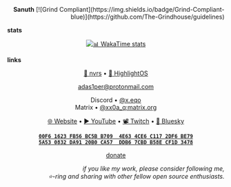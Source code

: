 <div align="right">
<b>Sanuth</b>
[![Grind Compliant](https://img.shields.io/badge/Grind-Compliant-blue)](https://github.com/The-Grindhouse/guidelines)
</div>

<b>stats</b>

<div align="center">

[![📊 WakaTime stats](https://github-readme-stats.vercel.app/api/wakatime?username=adamperkowski&layout=compact&theme=transparent&langs_count=12)](https://wakatime.com/@adamperkowski)

</div>

<b>links</b>

<div align="center">

<a href='https://github.com/adamperkowski/nvrs'>🚦 nvrs</a> • <a href='https://os.adamperkowski.dev'>🌄 HighlightOS</a>

[adas1per@protonmail.com](mailto:adas1per@protonmail.com)

Discord • <a href="https://discord.com/users/1101820235566305290" target="_blank">@x.eqo</a><br>
Matrix • <a href="https://matrix.to/#/@xx0a_q:matrix.org" target="_blank">@xx0a_q:matrix.org</a>

[🌐 Website](https://adamperkowski.dev) • [▶️ YouTube](https://youtube.com/channel/UC6dT__PRcG08t284qp6jRiQ) • [📽️ Twitch](https://twitch.tv/adamperkowski) • [🦋 Bluesky](https://bsky.app/profile/adamperkowski.dev)

<b>

[`00F6 1623 FB56 BC5B B709  4E63 4CE6 C117 2DF6 BE79`](ecc_pub_key)<br>
[`5A53 0832 DA91 20B0 CA57  DDB6 7CBD B58E CF1D 3478`](rsa_pub_key)

</b>

[donate](https://adamperkowski.dev/donate)

</div>

<div align="right">

<i>if you like my work, please consider following me,<br>⭐-ring and sharing with other fellow open source enthusiasts.</i>

</div>
